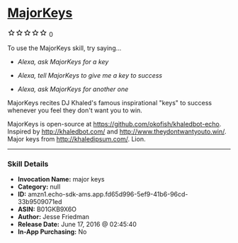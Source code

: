 # [MajorKeys](http://alexa.amazon.com/#skills/amzn1.echo-sdk-ams.app.fd65d996-5ef9-41b6-96cd-33b9509071ed)
![0 stars](../../images/ic_star_border_black_18dp_1x.png)![0 stars](../../images/ic_star_border_black_18dp_1x.png)![0 stars](../../images/ic_star_border_black_18dp_1x.png)![0 stars](../../images/ic_star_border_black_18dp_1x.png)![0 stars](../../images/ic_star_border_black_18dp_1x.png) 0

To use the MajorKeys skill, try saying...

* *Alexa, ask MajorKeys for a key*

* *Alexa, tell MajorKeys to give me a key to success*

* *Alexa, ask MajorKeys for another one*

MajorKeys recites DJ Khaled's famous inspirational "keys" to success whenever you feel they don't want you to win.

MajorKeys is open-source at https://github.com/okofish/khaledbot-echo.
Inspired by http://khaledbot.com/ and http://www.theydontwantyouto.win/. Major keys from http://khaledipsum.com/. Lion.

***

### Skill Details

* **Invocation Name:** major keys
* **Category:** null
* **ID:** amzn1.echo-sdk-ams.app.fd65d996-5ef9-41b6-96cd-33b9509071ed
* **ASIN:** B01GKB9X6O
* **Author:** Jesse Friedman
* **Release Date:** June 17, 2016 @ 02:45:40
* **In-App Purchasing:** No
